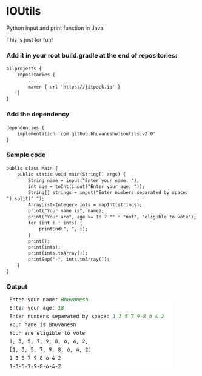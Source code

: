 # IOUtils
Python input and print function in Java

This is just for fun!

### Add it in your root build.gradle at the end of repositories:
```
allprojects {
    repositories {
        ...
        maven { url 'https://jitpack.io' }
    }
}
```

### Add the dependency
```
dependencies {
    implementation 'com.github.bhuvaneshw:ioutils:v2.0'
}
```

### Sample code
```
public class Main {
    public static void main(String[] args) {
        String name = input("Enter your name: ");
        int age = toInt(input("Enter your age: "));
        String[] strings = input("Enter numbers separated by space: ").split(" ");
        ArrayList<Integer> ints = mapInt(strings);
        print("Your name is", name);
        print("Your are", age >= 18 ? "" : "not", "eligible to vote");
        for (int i : ints) {
            printEnd(", ", i);
        }
        print();
        print(ints);
        print(ints.toArray());
        printSep("-", ints.toArray());
    }
}
```

### Output
![image](output.png)
